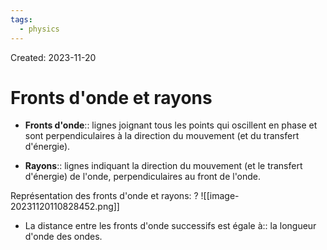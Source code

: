 ```yaml
---
tags:
  - physics
---
```

Created: 2023-11-20

# Fronts d'onde et rayons
- **Fronts d'onde**:: lignes joignant tous les points qui oscillent en phase et sont perpendiculaires à la direction du mouvement (et du transfert d'énergie).
<!--SR:!2024-01-25,18,150-->
- **Rayons**:: lignes indiquant la direction du mouvement (et le transfert d'énergie) de l'onde, perpendiculaires au front de l'onde.
<!--SR:!2024-01-30,24,164-->

Représentation des fronts d'onde et rayons:
?
![[image-20231120110828452.png]]
<!--SR:!2024-02-17,49,228-->

- La distance entre les fronts d'onde successifs est égale à:: la longueur d'onde des ondes.
<!--SR:!2024-01-24,33,208-->


